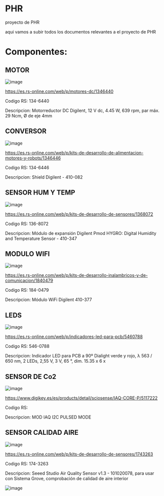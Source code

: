 # PHR
proyecto de PHR


aqui vamos a subir todos los documentos relevantes a el proyecto de PHR


# Componentes:

## **MOTOR**

![image](https://user-images.githubusercontent.com/51059877/235188877-fc8c0f26-22bc-4de2-9323-cb168545f321.png)

https://es.rs-online.com/web/p/motores-dc/1346440

Codigo RS: 134-6440

Descripcion: Motorreductor DC Digilent, 12 V dc, 4.45 W, 639 rpm, par máx. 29 Ncm, Ø de eje 4mm



## **CONVERSOR**

![image](https://user-images.githubusercontent.com/51059877/235191069-fcf59f8e-1d13-42ec-82df-d448f6b4f3da.png)

https://es.rs-online.com/web/p/kits-de-desarrollo-de-alimentacion-motores-y-robots/1346446

Codigo RS: 134-6446

Descripcion: Shield Digilent - 410-082



## **SENSOR HUM Y TEMP**

![image](https://user-images.githubusercontent.com/51059877/235191558-50789604-fcda-4fb8-9e4a-7344c630c5a1.png)

https://es.rs-online.com/web/p/kits-de-desarrollo-de-sensores/1368072


Codigo RS: 136-8072

Descripcion: Módulo de expansión Digilent Pmod HYGRO: Digital Humidity and Temperature Sensor - 410-347



## **MODULO WIFI**

![image](https://user-images.githubusercontent.com/51059877/235192000-a4ca39b7-f37a-469c-b85a-826e4d356ea6.png)

https://es.rs-online.com/web/p/kits-de-desarrollo-inalambricos-y-de-comunicacion/1840479

Codigo RS: 184-0479

Descripcion: Módulo WiFi Digilent 410-377



## **LEDS**

![image](https://user-images.githubusercontent.com/51059877/235192456-9eb19a66-d1f0-4b81-9231-f7b8b9929ccd.png)

https://es.rs-online.com/web/p/indicadores-led-para-pcb/5460788

Codigo RS: 546-0788

Descripcion: Indicador LED para PCB a 90º Dialight verde y rojo, λ 563 / 650 nm, 2 LEDs, 2,55 V, 3 V, 65 °, dim. 15.35 x 6 x



## **SENSOR DE Co2**

![image](https://user-images.githubusercontent.com/51059877/235197732-a936c133-d8c2-4310-ab06-a976cd63f7d6.png)

https://www.digikey.es/es/products/detail/sciosense/IAQ-CORE-P/5117222

Codigo RS: 

Descripcion: MOD IAQ I2C PULSED MODE



## **SENSOR CALIDAD AIRE**

![image](https://user-images.githubusercontent.com/51059877/235193558-786dcf83-f451-46cd-9e7f-0e588db4f815.png)

https://es.rs-online.com/web/p/kits-de-desarrollo-de-sensores/1743263

Codigo RS: 174-3263

Descripcion: Seeed Studio Air Quality Sensor v1.3 - 101020078, para usar con Sistema Grove, comprobación de calidad de aire interior


![image](https://media.istockphoto.com/id/464988959/es/foto/%C3%A1nade-real-con-trazado-de-recorte.jpg?s=612x612&w=0&k=20&c=PAIRHbQK8O5urZ33f94YIMegMvOHEPH0lhwgup57nCA=)
